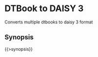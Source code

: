 <link rev="dp2:doc" href="../resources/xml/dtbook-to-daisy3.xpl"/>
<link rel="rdf:type" href="http://www.daisy.org/ns/pipeline/userdoc"/>
<meta property="dc:title" content="DTBook to DAISY 3"/>

# DTBook to DAISY 3

Converts multiple dtbooks to daisy 3 format

## Synopsis

{{>synopsis}}


